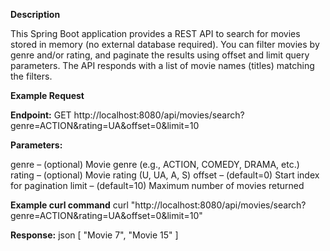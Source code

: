**Description**

This Spring Boot application provides a REST API to search for movies stored in memory (no external database required).
You can filter movies by genre and/or rating, and paginate the results using offset and limit query parameters. The API responds with a list of movie names (titles) matching the filters.

**Example Request**

**Endpoint:**
GET http://localhost:8080/api/movies/search?genre=ACTION&rating=UA&offset=0&limit=10

**Parameters:**

genre – (optional) Movie genre (e.g., ACTION, COMEDY, DRAMA, etc.)
rating – (optional) Movie rating (U, UA, A, S)
offset – (default=0) Start index for pagination
limit – (default=10) Maximum number of movies returned

**Example curl command**
curl "http://localhost:8080/api/movies/search?genre=ACTION&rating=UA&offset=0&limit=10"

**Response:**
json
[
  "Movie 7",
  "Movie 15"
]
